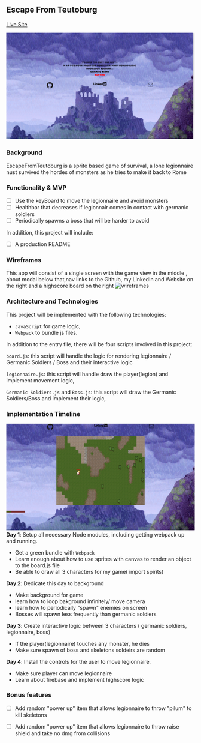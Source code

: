## Escape From Teutoburg

[Live Site](https://thiscord.herokuapp.com/#/)

![](images/ReadME/Main.png)


### Background

EscapeFromTeutoburg is a sprite based game of survival, a lone legionnaire nust survived the hordes of monsters as he tries to make it back to Rome


### Functionality & MVP  

- [ ] Use the keyBoard to move the legionnaire and avoid monsters 
- [ ] Healthbar that decreases if legionnair comes in contact with germanic soldiers
- [ ] Periodically spawns a boss that will be harder to avoid

In addition, this project will include:

- [ ] A production README

### Wireframes

This app will consist of a single screen with the game view in the middle , about modal below that,nav links to the Github, my LinkedIn and Website on the right and a highscore board on the right 
![wireframes](https://wireframe.cc/cmnz1M)


### Architecture and Technologies

This project will be implemented with the following technologies:

- `JavaScript` for game logic,
- `Webpack` to bundle js files.

In addition to the entry file, there will be four scripts involved in this project:

`board.js`: this script will handle the logic for rendering legionnaire / Germanic Soldiers / Boss and their interactive logic

`legionnaire.js`: this script will handle draw the player(legion) and implement movement logic,

`Germanic Soldiers.js` and `Boss.js`: this script will draw the Germanic Soldiers/Boss and implement their logic,

### Implementation Timeline
![](images/ReadME/skeleton.png)
**Day 1**: Setup all necessary Node modules, including getting webpack up and running.

- Get a green bundle with `Webpack`
- Learn enough about how to use sprites with canvas to render an object to the board.js file
- Be able to draw all 3 characters for my game( import spirits)

**Day 2**: Dedicate this day to background

- Make background for game
- learn how to loop bakground infinitely/ move camera
- learn how to periodically "spawn" enemies on screen 
- Bosses will spawn less frequently than germanic soldiers

**Day 3**: Create interactive logic between 3 characters ( germanic soldiers, legionnaire, boss)
- If the player(legionnaire) touches any monster, he dies 
- Make sure spawn of boss and skeletons soldeirs are random

**Day 4**: Install the controls for the user to move legionnaire.
- Make sure player can move legionnaire
- Learn about firebase and implement highscore logic

### Bonus features


- [ ] Add random "power up" item that allows legionnaire to throw "pilum" to kill skeletons
- [ ] Add random "power up" item that allows legionnaire to throw raise shield and take no dmg from collisions


